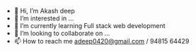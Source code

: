 - 👋 Hi, I’m Akash deep
- 👀 I’m interested in ...
- 🌱 I’m currently learning Full stack web development
- 💞️ I’m looking to collaborate on ...
- 📫 How to reach me adeep0420@gmail.com  / 94815 64429

<!---
Akash-deep-15/Akash-deep-15 is a ✨ special ✨ repository because its `README.md` (this file) appears on your GitHub profile.
You can click the Preview link to take a look at your changes.
--->
